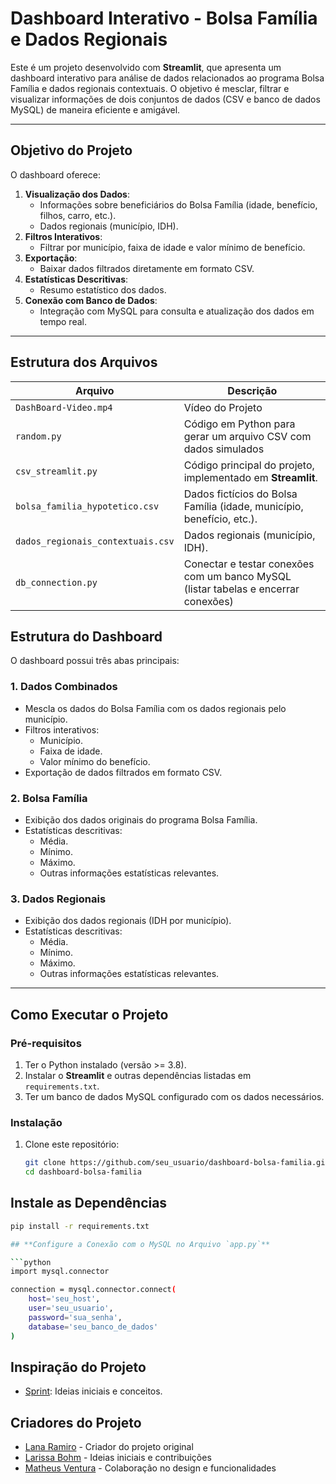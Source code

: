# **Dashboard Interativo - Bolsa Família e Dados Regionais**

Este é um projeto desenvolvido com **Streamlit**, que apresenta um dashboard interativo para análise de dados relacionados ao programa Bolsa Família e dados regionais contextuais. O objetivo é mesclar, filtrar e visualizar informações de dois conjuntos de dados (CSV e banco de dados MySQL) de maneira eficiente e amigável.

---

## **Objetivo do Projeto**

O dashboard oferece:

1. **Visualização dos Dados**:
   - Informações sobre beneficiários do Bolsa Família (idade, benefício, filhos, carro, etc.).
   - Dados regionais (município, IDH).
2. **Filtros Interativos**:
   - Filtrar por município, faixa de idade e valor mínimo de benefício.
3. **Exportação**:
   - Baixar dados filtrados diretamente em formato CSV.
4. **Estatísticas Descritivas**:
   - Resumo estatístico dos dados.
5. **Conexão com Banco de Dados**:
   - Integração com MySQL para consulta e atualização dos dados em tempo real.

---

## **Estrutura dos Arquivos**

| Arquivo                           | Descrição                                                                             |
| --------------------------------- | ---------------------------------------------------------------------                 |
| `DashBoard-Video.mp4`             |Vídeo do Projeto                                                                       |
| `random.py`                       | Código em Python para gerar um arquivo CSV com dados simulados                        | 
| `csv_streamlit.py`                | Código principal do projeto, implementado em **Streamlit**.                           | 
| `bolsa_familia_hypotetico.csv`    | Dados fictícios do Bolsa Família (idade, município, benefício, etc.).                 |
| `dados_regionais_contextuais.csv` | Dados regionais (município, IDH).                                                     |
| `db_connection.py`                | Conectar e testar conexões com um banco MySQL (listar tabelas e encerrar conexões)    |


                    

## **Estrutura do Dashboard**

O dashboard possui três abas principais:

### **1. Dados Combinados**
- Mescla os dados do Bolsa Família com os dados regionais pelo município.
- Filtros interativos:
  - Município.
  - Faixa de idade.
  - Valor mínimo do benefício.
- Exportação de dados filtrados em formato CSV.

### **2. Bolsa Família**
- Exibição dos dados originais do programa Bolsa Família.
- Estatísticas descritivas:
  - Média.
  - Mínimo.
  - Máximo.
  - Outras informações estatísticas relevantes.

### **3. Dados Regionais**
- Exibição dos dados regionais (IDH por município).
- Estatísticas descritivas:
  - Média.
  - Mínimo.
  - Máximo.
  - Outras informações estatísticas relevantes.
---

## **Como Executar o Projeto**

### **Pré-requisitos**

1. Ter o Python instalado (versão >= 3.8).
2. Instalar o **Streamlit** e outras dependências listadas em `requirements.txt`.
3. Ter um banco de dados MySQL configurado com os dados necessários.

### **Instalação**

1. Clone este repositório:
   ```bash
   git clone https://github.com/seu_usuario/dashboard-bolsa-familia.git
   cd dashboard-bolsa-familia
   ```

## **Instale as Dependências**

````bash
pip install -r requirements.txt

## **Configure a Conexão com o MySQL no Arquivo `app.py`**

```python
import mysql.connector

connection = mysql.connector.connect(
    host='seu_host',
    user='seu_usuario',
    password='sua_senha',
    database='seu_banco_de_dados'
)
````
## **Inspiração do Projeto**
- [Sprint](https://github.com/paraujo2005/Sprint): Ideias iniciais e conceitos.
## **Criadores do Projeto**

- [Lana Ramiro](https://github.com/lanaramiro) - Criador do projeto original
- [Larissa Bohm](https://github.com/lalabohm) - Ideias iniciais e contribuições
- [Matheus Ventura](https://github.com/MatheusgVentura) - Colaboração no design e funcionalidades
